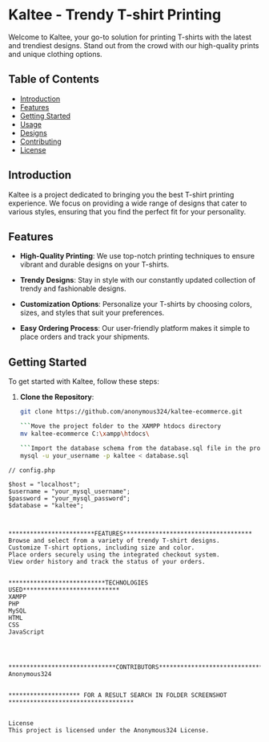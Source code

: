 # Kaltee - Trendy T-shirt Printing

Welcome to Kaltee, your go-to solution for printing T-shirts with the latest and trendiest designs. Stand out from the crowd with our high-quality prints and unique clothing options.

## Table of Contents

- [Introduction](#introduction)
- [Features](#features)
- [Getting Started](#getting-started)
- [Usage](#usage)
- [Designs](#designs)
- [Contributing](#contributing)
- [License](#license)

## Introduction

Kaltee is a project dedicated to bringing you the best T-shirt printing experience. We focus on providing a wide range of designs that cater to various styles, ensuring that you find the perfect fit for your personality.

## Features

- **High-Quality Printing**: We use top-notch printing techniques to ensure vibrant and durable designs on your T-shirts.

- **Trendy Designs**: Stay in style with our constantly updated collection of trendy and fashionable designs.

- **Customization Options**: Personalize your T-shirts by choosing colors, sizes, and styles that suit your preferences.

- **Easy Ordering Process**: Our user-friendly platform makes it simple to place orders and track your shipments.

## Getting Started

To get started with Kaltee, follow these steps:

1. **Clone the Repository**:
   ```bash
   git clone https://github.com/anonymous324/kaltee-ecommerce.git

   ```Move the project folder to the XAMPP htdocs directory
   mv kaltee-ecommerce C:\xampp\htdocs\

   ```Import the database schema from the database.sql file in the project
   mysql -u your_username -p kaltee < database.sql

  ```Update the database configuration in config.php with your MySQL credentials
  // config.php

  $host = "localhost";
  $username = "your_mysql_username";
  $password = "your_mysql_password";
  $database = "kaltee";



************************FEATURES************************************
Browse and select from a variety of trendy T-shirt designs.
Customize T-shirt options, including size and color.
Place orders securely using the integrated checkout system.
View order history and track the status of your orders.


***************************TECHNOLOGIES USED***************************
XAMPP
PHP
MySQL
HTML
CSS
JavaScript




******************************CONTRIBUTORS******************************
Anonymous324


******************** FOR A RESULT SEARCH IN FOLDER SCREENSHOT ***********************************


License
This project is licensed under the Anonymous324 License.
